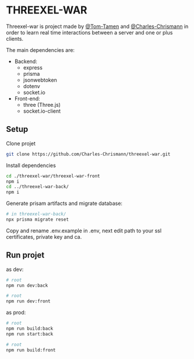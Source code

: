 # THREEXEL-WAR

Threexel-war is project made by [@Tom-Tamen](https://github.com/tom-tamen) and [@Charles-Chrismann](https://github.com/charles-chrismann) in order to learn real time interactions between a server and one or plus clients.

The main dependencies are:
  - Backend:
    - express
    - prisma
    - jsonwebtoken
    - dotenv
    - socket.io
  - Front-end:
    - three (Three.js)
    - socket.io-client

## Setup

Clone projet

```sh
git clone https://github.com/Charles-Chrismann/threexel-war.git
```

Install dependencies

```sh
cd ./threexel-war/threexel-war-front
npm i
cd ../threexel-war-back/
npm i
```

Generate prisam artifacts and migrate database:

```sh
# in threexel-war-back/
npx prisma migrate reset
```

Copy and rename .env.example in .env, next edit path to your ssl certificates, private key and ca.

## Run projet

as dev:

```sh
# root
npm run dev:back
```

```sh
# root
npm run dev:front
```

as prod:

```sh
# root
npm run build:back
npm run start:back
```

```sh
# root
npm run build:front
```